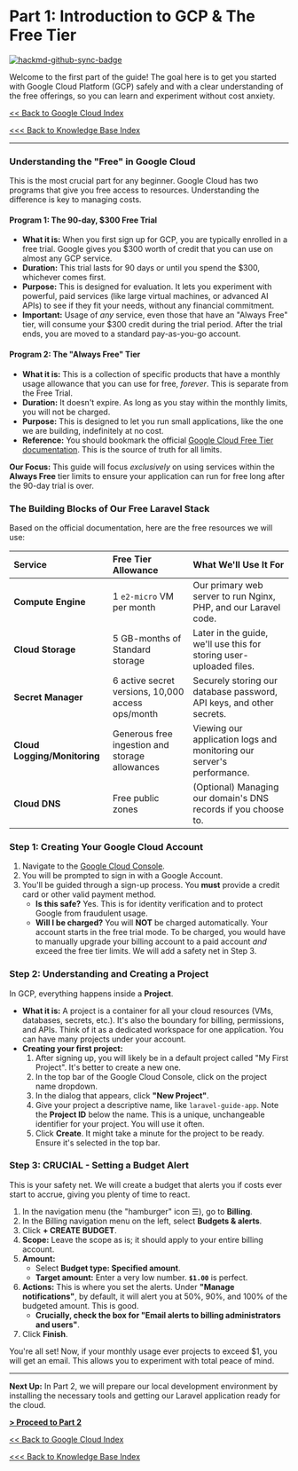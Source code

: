 # Part 1: Introduction to GCP & The Free Tier

[![hackmd-github-sync-badge](https://hackmd.io/5wgPxx1OTfaVDYUVeofRpQ/badge)](https://hackmd.io/5wgPxx1OTfaVDYUVeofRpQ)

Welcome to the first part of the guide! The goal here is to get you started with Google Cloud Platform (GCP) safely and with a clear understanding of the free offerings, so you can learn and experiment without cost anxiety.

[<< Back to Google Cloud Index](deploying_a_secure_and_scalable_laravel_app_on_google_clouds_index.md)

[<<< Back to Knowledge Base Index](/README.md)

---

### Understanding the "Free" in Google Cloud

This is the most crucial part for any beginner. Google Cloud has two programs that give you free access to resources. Understanding the difference is key to managing costs.

#### Program 1: The 90-day, $300 Free Trial

*   **What it is:** When you first sign up for GCP, you are typically enrolled in a free trial. Google gives you $300 worth of credit that you can use on almost any GCP service.
*   **Duration:** This trial lasts for 90 days or until you spend the $300, whichever comes first.
*   **Purpose:** This is designed for evaluation. It lets you experiment with powerful, paid services (like large virtual machines, or advanced AI APIs) to see if they fit your needs, without any financial commitment.
*   **Important:** Usage of *any* service, even those that have an "Always Free" tier, will consume your $300 credit during the trial period. After the trial ends, you are moved to a standard pay-as-you-go account.

#### Program 2: The "Always Free" Tier

*   **What it is:** This is a collection of specific products that have a monthly usage allowance that you can use for free, *forever*. This is separate from the Free Trial.
*   **Duration:** It doesn't expire. As long as you stay within the monthly limits, you will not be charged.
*   **Purpose:** This is designed to let you run small applications, like the one we are building, indefinitely at no cost.
*   **Reference:** You should bookmark the official [Google Cloud Free Tier documentation](https://cloud.google.com/free/docs/free-cloud-features). This is the source of truth for all limits.

**Our Focus:** This guide will focus *exclusively* on using services within the **Always Free** tier limits to ensure your application can run for free long after the 90-day trial is over.

### The Building Blocks of Our Free Laravel Stack

Based on the official documentation, here are the free resources we will use:

| Service | Free Tier Allowance | What We'll Use It For |
| :--- | :--- | :--- |
| **Compute Engine** | 1 `e2-micro` VM per month | Our primary web server to run Nginx, PHP, and our Laravel code. |
| **Cloud Storage** | 5 GB-months of Standard storage | Later in the guide, we'll use this for storing user-uploaded files. |
| **Secret Manager** | 6 active secret versions, 10,000 access ops/month | Securely storing our database password, API keys, and other secrets. |
| **Cloud Logging/Monitoring**| Generous free ingestion and storage allowances | Viewing our application logs and monitoring our server's performance. |
| **Cloud DNS** | Free public zones | (Optional) Managing our domain's DNS records if you choose to. |


### Step 1: Creating Your Google Cloud Account

1.  Navigate to the [Google Cloud Console](https://console.cloud.google.com/).
2.  You will be prompted to sign in with a Google Account.
3.  You'll be guided through a sign-up process. You **must** provide a credit card or other valid payment method.
    *   **Is this safe?** Yes. This is for identity verification and to protect Google from fraudulent usage.
    *   **Will I be charged?** You will **NOT** be charged automatically. Your account starts in the free trial mode. To be charged, you would have to manually upgrade your billing account to a paid account *and* exceed the free tier limits. We will add a safety net in Step 3.

### Step 2: Understanding and Creating a Project

In GCP, everything happens inside a **Project**.

*   **What it is:** A project is a container for all your cloud resources (VMs, databases, secrets, etc.). It's also the boundary for billing, permissions, and APIs. Think of it as a dedicated workspace for one application. You can have many projects under your account.
*   **Creating your first project:**
    1.  After signing up, you will likely be in a default project called "My First Project". It's better to create a new one.
    2.  In the top bar of the Google Cloud Console, click on the project name dropdown.
    3.  In the dialog that appears, click **"New Project"**.
    4.  Give your project a descriptive name, like `laravel-guide-app`. Note the **Project ID** below the name. This is a unique, unchangeable identifier for your project. You will use it often.
    5.  Click **Create**. It might take a minute for the project to be ready. Ensure it's selected in the top bar.

### Step 3: CRUCIAL - Setting a Budget Alert

This is your safety net. We will create a budget that alerts you if costs ever start to accrue, giving you plenty of time to react.

1.  In the navigation menu (the "hamburger" icon ☰), go to **Billing**.
2.  In the Billing navigation menu on the left, select **Budgets & alerts**.
3.  Click **+ CREATE BUDGET**.
4.  **Scope:** Leave the scope as is; it should apply to your entire billing account.
5.  **Amount:**
    *   Select **Budget type: Specified amount**.
    *   **Target amount:** Enter a very low number. **`$1.00`** is perfect.
6.  **Actions:** This is where you set the alerts. Under **"Manage notifications"**, by default, it will alert you at 50%, 90%, and 100% of the budgeted amount. This is good.
    *   **Crucially, check the box for "Email alerts to billing administrators and users"**.
7.  Click **Finish**.

You're all set! Now, if your monthly usage ever projects to exceed $1, you will get an email. This allows you to experiment with total peace of mind.

---
**Next Up:** In Part 2, we will prepare our local development environment by installing the necessary tools and getting our Laravel application ready for the cloud.

[**> Proceed to Part 2**](part_2_pre-deployment_-_getting_your_environment_ready.md)

[<< Back to Google Cloud Index](deploying_a_secure_and_scalable_laravel_app_on_google_clouds_index.md)

[<<< Back to Knowledge Base Index](/README.md)
